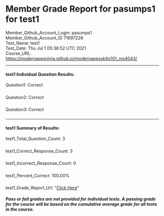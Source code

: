 # Member Grade Report for pasumps1 for test1  
   
Member_Github_Account_Login: pasumps1  
Member_Github_Account_ID 71697226  
Test_Name: test1  
Test_Date: Thu Jul  1 05:36:52 UTC 2021  
Course_URL: https://modernappsninja.github.io/modernappsskills101_ms4043/  
   
---  
#### test1 Individual Question Results:  
Question1: Correct  
#####  
Question2: Correct  
#####  
Question3: Correct  
#####  
---  
#### test1 Summary of Results:  
test1_Total_Question_Count: 3  
#####  
test1_Correct_Response_Count: 3  
#####  
test1_Incorrect_Response_Count: 0  
#####  
test1_Percent_Correct: 100.00%  
#####  
test1_Grade_Report_Url: "[Click Here](https://github.com/modernappsninjas/pasumps1/blob/main/static/userdata/courses/modernappsskills101_ms4043/grade_report.pr134.test1.md)"
##### Pass or fail grades are not provided for individual tests. A passing grade for the course will be based on the cumulative average grade for all tests in the course.  
